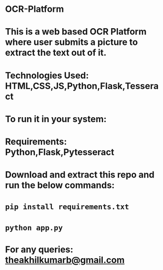 # OCR-Platform

# This is a web based OCR Platform where user submits a picture to extract the text out of it.

# Technologies Used: HTML,CSS,JS,Python,Flask,Tesseract

# To run it in your system:
#  Requirements: Python,Flask,Pytesseract

#  Download and extract this repo and run the below commands:
    
#     ```pip install requirements.txt```
#     ```python app.py```


# For any queries: theakhilkumarb@gmail.com
